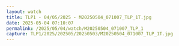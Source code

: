 ```yaml
---
layout: watch
title: TLP1 - 04/05/2025 - M20250504_071007_TLP_1T.jpg
date: 2025-05-04 07:10:07
permalink: /2025/05/04/watch/M20250504_071007_TLP_1
capture: TLP1/2025/202505/20250503/M20250504_071007_TLP_1T.jpg
---
```


